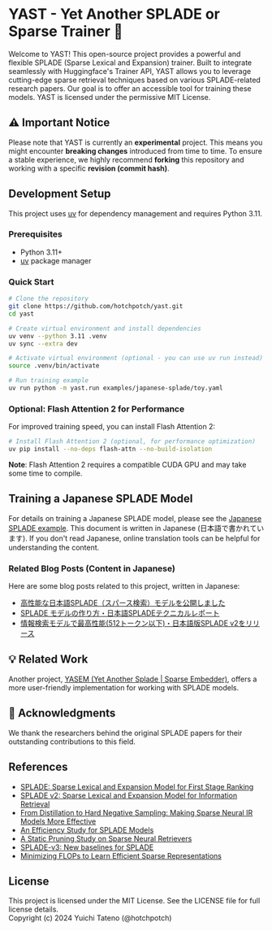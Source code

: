 # YAST - Yet Another SPLADE or Sparse Trainer 🚀

Welcome to YAST! This open-source project provides a powerful and flexible SPLADE (Sparse Lexical and Expansion) trainer. Built to integrate seamlessly with Huggingface's Trainer API, YAST allows you to leverage cutting-edge sparse retrieval techniques based on various SPLADE-related research papers. Our goal is to offer an accessible tool for training these models. YAST is licensed under the permissive MIT License.

## ⚠️ Important Notice

Please note that YAST is currently an **experimental** project. This means you might encounter **breaking changes** introduced from time to time. To ensure a stable experience, we highly recommend **forking** this repository and working with a specific **revision (commit hash)**.

## Development Setup

This project uses [uv](https://docs.astral.sh/uv/) for dependency management and requires Python 3.11.

### Prerequisites

- Python 3.11+
- [uv](https://docs.astral.sh/uv/getting-started/installation/) package manager

### Quick Start

```bash
# Clone the repository
git clone https://github.com/hotchpotch/yast.git
cd yast

# Create virtual environment and install dependencies
uv venv --python 3.11 .venv
uv sync --extra dev

# Activate virtual environment (optional - you can use uv run instead)
source .venv/bin/activate

# Run training example
uv run python -m yast.run examples/japanese-splade/toy.yaml
```

### Optional: Flash Attention 2 for Performance

For improved training speed, you can install Flash Attention 2:

```bash
# Install Flash Attention 2 (optional, for performance optimization)
uv pip install --no-deps flash-attn --no-build-isolation
```

**Note**: Flash Attention 2 requires a compatible CUDA GPU and may take some time to compile.

## Training a Japanese SPLADE Model

For details on training a Japanese SPLADE model, please see the [Japanese SPLADE example](./examples/japanese-splade/README.md). This document is written in Japanese (日本語で書かれています). If you don't read Japanese, online translation tools can be helpful for understanding the content.

### Related Blog Posts (Content in Japanese)

Here are some blog posts related to this project, written in Japanese:
- [高性能な日本語SPLADE（スパース検索）モデルを公開しました](https://secon.dev/entry/2024/10/07/100000/)
- [SPLADE モデルの作り方・日本語SPLADEテクニカルレポート](https://secon.dev/entry/2024/10/23/080000-japanese-splade-tech-report/)
- [情報検索モデルで最高性能(512トークン以下)・日本語版SPLADE v2をリリース](https://secon.dev/entry/2024/12/19/100000-japanese-splade-v2-release/)


## 💡 Related Work

Another project, [YASEM (Yet Another Splade | Sparse Embedder)](https://github.com/hotchpotch/yasem), offers a more user-friendly implementation for working with SPLADE models.

## 🙏 Acknowledgments

We thank the researchers behind the original SPLADE papers for their outstanding contributions to this field.

## References

- [SPLADE: Sparse Lexical and Expansion Model for First Stage Ranking](https://arxiv.org/abs/2107.05720)  
- [SPLADE v2: Sparse Lexical and Expansion Model for Information Retrieval](https://arxiv.org/abs/2109.10086)  
- [From Distillation to Hard Negative Sampling: Making Sparse Neural IR Models More Effective](http://arxiv.org/abs/2205.04733)  
- [An Efficiency Study for SPLADE Models](https://dl.acm.org/doi/10.1145/3477495.3531833)  
- [A Static Pruning Study on Sparse Neural Retrievers](https://arxiv.org/abs/2304.12702)  
- [SPLADE-v3: New baselines for SPLADE](https://arxiv.org/abs/2403.06789)  
- [Minimizing FLOPs to Learn Efficient Sparse Representations](https://arxiv.org/abs/2004.05665)  

## License

This project is licensed under the MIT License. See the LICENSE file for full license details.  
Copyright (c) 2024 Yuichi Tateno (@hotchpotch)
